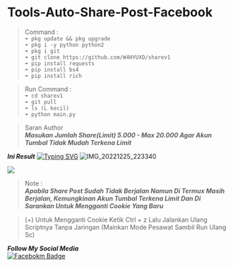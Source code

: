 # Tools-Auto-Share-Post-Facebook  
>Command :  
```➠ pkg update && pkg upgrade```  
```➠ pkg i -y python python2```  
```➠ pkg i git```  
```➠ git clone https://github.com/W4HYUXD/sharev1```  
```➠ pip install requests```  
```➠ pip install bs4```  
```➠ pip install rich```

>Run Command :      
```➠ cd sharev1```  
```➠ git pull```        
```➠ ls (L kecil)```       
```➠ python main.py```    
  
>Saran Author   
***Masukan Jumlah Share(Limit) 5.000 - Max 20.000 Agar Akun Tumbal Tidak Mudah Terkena Limit***
>   
***Ini Result***
[![Typing SVG](https://readme-typing-svg.herokuapp.com?font=Koulen&size=25&duration=8000&color=light&center=true&vCenter=true&multiline=true&width=600&lines=Follow+And+Star+Coy😢)](https://git.io/typing-svg)
![IMG_20221225_223340](https://user-images.githubusercontent.com/121238904/209474432-5ca9e033-3eb9-4842-84fb-8d97257b6cd4.jpg)

<img src="https://gd-hbimg.huaban.com/6260d3a85707fc180552af37a11a57091016ec897fc319-byA0T0_fw658">

>Note :     
***Apabila Share Post Sudah Tidak Berjalan Namun Di Termux Masih Berjalan, Kemungkinan Akun Tumbal Terkena Limit Dan Di Sarankan Untuk Mengganti Cookie Yang Baru***

> (+) Untuk Mengganti Cookie
Ketik Ctrl + z 
Lalu Jalankan Ulang Scriptnya Tanpa Jaringan (Mainkan Mode Pesawat Sambil Run Ulang Sc)   

***Follow My Social Media***   
[![Facebokm Badge](https://img.shields.io/badge/-MochWahyuDinAmbiaXD.-white?style=flat&logo=Facebook&.logoColor=blue&link=https://www.facebook.com/WaGyoXD/)](https://www.facebook.com/WaGyoXD)
